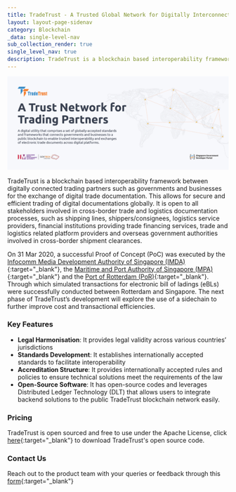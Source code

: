 ```yaml
---
title: TradeTrust - A Trusted Global Network for Digitally Interconnected Trade Documents
layout: layout-page-sidenav
category: Blockchain
_data: single-level-nav
sub_collection_render: true
single_level_nav: true
description: TradeTrust is a blockchain based interoperability framework for the exchange of digital trade documentation between trading partners such as governments and businesses.
---
```


![TradeTrust header banner](/assets/img/products/TradeTrust-HeaderBanner.png)

TradeTrust is a blockchain based interoperability framework between digitally connected trading partners such as governments and businesses for the exchange of digital trade documentation. This allows for secure and efficient trading of digital documentations globally. It is open to all stakeholders involved in cross-border trade and logistics documentation processes, such as shipping lines, shippers/consignees, logistics service providers, financial institutions providing trade financing services, trade and logistics related platform providers and overseas government authorities involved in cross-border shipment clearances.

On 31 Mar 2020, a successful Proof of Concept (PoC) was executed by the [Infocomm Media Development Authority of Singapore (IMDA)](https://www.imda.gov.sg/){:target="\_blank"}, the [Maritime and Port Authority of Singapore (MPA)](https://www.mpa.gov.sg/web/portal/home){:target="\_blank"} and the [Port of Rotterdam (PoR)](https://www.portofrotterdam.com/en){:target="\_blank"}. Through which simulated transactions for electronic bill of ladings (eBLs) were successfully conducted between Rotterdam and Singapore. 
The next phase of TradeTrust’s development will explore the use of a sidechain to further improve cost and transactional efficiencies.

### Key Features  

- **Legal Harmonisation**: It provides legal validity across various countries’ jurisdictions 
- **Standards Development**: It establishes internationally accepted standards to facilitate interoperability
-	**Accreditation Structure**: It provides internationally accepted rules and policies to ensure technical solutions meet the requirements of the law
-	**Open-Source Software**: It has open-source codes and leverages Distributed Ledger Technology (DLT) that allows users to integrate backend solutions to the public TradeTrust blockchain network easily.

### Pricing

TradeTrust is open sourced and free to use under the Apache License, click [here](https://github.com/TradeTrust){:target="\_blank"} to download TradeTrust's open source code. 

### Contact Us

Reach out to the product team with your queries or feedback through this [form](https://form.gov.sg/#!/62280856ba91100012050933){:target="\_blank"} 
